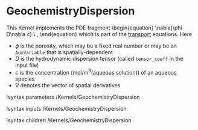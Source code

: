 # GeochemistryDispersion

This Kernel implements the PDE fragment
\begin{equation}
\nabla(\phi D\nabla c) \ ,
\end{equation}
which is part of the [transport](theory/index.md) equations.  Here

- $\phi$ is the porosity, which may be a fixed real number or may be an `AuxVariable` that is spatially-dependent
- $D$ is the hydrodynamic dispersion tensor (called `tensor_coeff` in the input file)
- $c$ is the concentration (mol/m$^{3}$(aqueous solution)) of an aqueous species
- $\nabla$ denotes the vector of spatial derivatives

!syntax parameters /Kernels/GeochemistryDispersion

!syntax inputs /Kernels/GeochemistryDispersion

!syntax children /Kernels/GeochemistryDispersion

